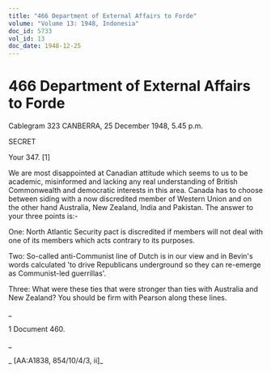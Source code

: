 ```yaml
---
title: "466 Department of External Affairs to Forde"
volume: "Volume 13: 1948, Indonesia"
doc_id: 5733
vol_id: 13
doc_date: 1948-12-25
---
```


# 466 Department of External Affairs to Forde

Cablegram 323 CANBERRA, 25 December 1948, 5.45 p.m.

SECRET

Your 347. [1]

We are most disappointed at Canadian attitude which seems to us to be academic, misinformed and lacking any real understanding of British Commonwealth and democratic interests in this area. Canada has to choose between siding with a now discredited member of Western Union and on the other hand Australia, New Zealand, India and Pakistan. The answer to your three points is:-

One: North Atlantic Security pact is discredited if members will not deal with one of its members which acts contrary to its purposes.

Two: So-called anti-Communist line of Dutch is in our view and in Bevin's words calculated 'to drive Republicans underground so they can re-emerge as Communist-led guerrillas'.

Three: What were these ties that were stronger than ties with Australia and New Zealand? You should be firm with Pearson along these lines.

_

1 Document 460.

_

_ [AA:A1838, 854/10/4/3, ii]_
